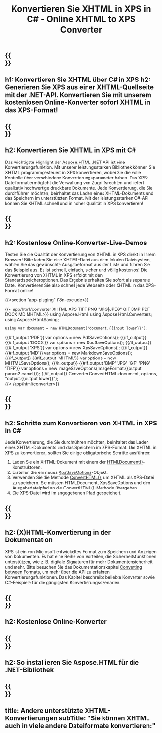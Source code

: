 ﻿---
translation: true
template: /templates/_template-conversion-child.md
title: Konvertieren Sie XHTML in XPS in C# - Online XHTML to XPS Converter
description: Konvertieren Sie XHTML in C# in XPS. Verwenden Sie einfach die Konverter-API innerhalb von ASP.NET oder einer beliebigen .NET-Anwendung. Probieren Sie den Online XHTML to XPS Converter kostenlos aus!
url: /net/conversion/xhtml-to-xps/
family: html
platformtag: net
feature: conversion
informat: XHTML
outformat: XPS
otherformats: PDF DOCX GIF JPEG PNG TIFF BMP HTML MHTML MD
howto: howtoXhtml
---

{{<section banner>}}
---
h1: Konvertieren Sie XHTML über C# in XPS
h2: Generieren Sie XPS aus einer XHTML-Quellseite mit der .NET-API. Konvertieren Sie mit unserem kostenlosen Online-Konverter sofort XHTML in das XPS-Format!
---

{{<section overview>}}
---
h2: Konvertieren Sie XHTML in XPS mit C#
---

Das wichtigste Highlight der [Aspose.HTML .NET](https://products.aspose.com/html/net/) API ist eine Konvertierungsfunktion. Mit unserer leistungsstarken Bibliothek können Sie XHTML programmgesteuert in XPS konvertieren, wobei Sie die volle Kontrolle über verschiedene Konvertierungsparameter haben. Das XPS-Dateiformat ermöglicht die Verwaltung von Zugriffsrechten und liefert qualitativ hochwertige druckbare Dokumente. Jede Konvertierung, die Sie durchführen möchten, beinhaltet das Laden eines XHTML-Dokuments und das Speichern im unterstützten Format. Mit der leistungsstarken C#-API können Sie XHTML schnell und in hoher Qualität in XPS konvertieren!

{{<section demos>}}
---
h2: Kostenlose Online-Konverter-Live-Demos
---

Testen Sie die Qualität der Konvertierung von XHTML in XPS direkt in Ihrem Browser! Bitte laden Sie eine XHTML-Datei aus dem lokalen Dateisystem, wählen Sie das gewünschte Ausgabeformat aus der Liste und führen Sie das Beispiel aus. Es ist schnell, einfach, sicher und völlig kostenlos! Die Konvertierung von XHTML in XPS erfolgt mit den Standardspeicheroptionen. Das Ergebnis erhalten Sie sofort als separate Datei. Konvertieren Sie also schnell jede Webseite oder XHTML in das XPS-Format online!

{{<section "app-pluging" i18n-exclude>}}

{{< app/html/converter XHTML XPS TIFF PNG "JPG|JPEG" GIF BMP PDF DOCX MD MHTML>}}
using Aspose.Html;
using Aspose.Html.Converters;
using Aspose.Html.Saving;

    using var document = new HTMLDocument("document.{{input lower}}");
{{#if_output 'PDF'}}
    var options = new PdfSaveOptions();
{{/if_output}}
{{#if_output 'DOCX'}}
    var options = new DocSaveOptions();
{{/if_output}}
{{#if_output 'XPS'}}
    var options = new XpsSaveOptions();
{{/if_output}}
{{#if_output 'MD'}}
    var options = new MarkdownSaveOptions();
{{/if_output}}
{{#if_output 'MHTML'}}
    var options = new MHTMLSaveOptions();
{{/if_output}}
{{#if_output 'BMP' 'JPG' 'GIF' 'PNG' 'TIFF'}}
    var options = new ImageSaveOptions(ImageFormat.{{output param2 camel}});
{{/if_output}}
    Converter.ConvertHTML(document, options, "output.{{output lower}}");   
{{< /app/html/converter>}} 


{{<section steps>}}
---
h2: Schritte zum Konvertieren von XHTML in XPS in C#
---

Jede Konvertierung, die Sie durchführen möchten, beinhaltet das Laden eines XHTML-Dokuments und das Speichern im XPS-Format. Um XHTML in XPS zu konvertieren, sollten Sie einige obligatorische Schritte ausführen:
1. Laden Sie ein XHTML-Dokument mit einem der [HTMLDocument()](https://reference.aspose.com/html/net/aspose.html/htmldocument)-Konstruktoren.
1. Erstellen Sie ein neues [XpsSaveOptions](https://reference.aspose.com/html/net/aspose.html.saving/xpssaveoptions)-Objekt.
1. Verwenden Sie die Methode [ConvertHTML()](https://reference.aspose.com/html/net/aspose.html.converters/converter/converthtml/), um XHTML als XPS-Datei zu speichern. Sie müssen HTMLDocument, XpsSaveOptions und den Ausgabedateipfad an die ConvertHTML()-Methode übergeben.
1. Die XPS-Datei wird im angegebenen Pfad gespeichert.




{{<section documentation>}}
---
h2: (X)HTML-Konvertierung in der Dokumentation
---

XPS ist ein von Microsoft entwickeltes Format zum Speichern und Anzeigen von Dokumenten. Es hat eine Reihe von Vorteilen, die Sicherheitsfunktionen unterstützen, wie z. B. digitale Signaturen für mehr Dokumentensicherheit und mehr. Bitte besuchen Sie das Dokumentationskapitel <a href="https://docs.aspose.com/html/net/converting-between-formats/" target="_blank">Converting between Formats</a>, um mehr über die API zu erfahren Konvertierungsfunktionen. Das Kapitel beschreibt beliebte Konverter sowie C#-Beispiele für die gängigsten Konvertierungsszenarien.

{{<section online-converters>}}
---
h2: Kostenlose Online-Konverter
---

{{<section get-started>}}
---
h2: So installieren Sie Aspose.HTML für die .NET-Bibliothek
---

{{<section other-conversions>}}
---
title: Andere unterstützte XHTML-Konvertierungen
subTitle: "Sie können XHTML auch in viele andere Dateiformate konvertieren:"
---
